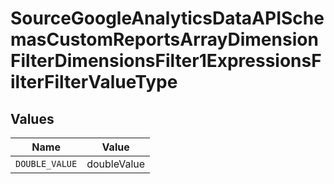 # SourceGoogleAnalyticsDataAPISchemasCustomReportsArrayDimensionFilterDimensionsFilter1ExpressionsFilterFilterValueType


## Values

| Name           | Value          |
| -------------- | -------------- |
| `DOUBLE_VALUE` | doubleValue    |